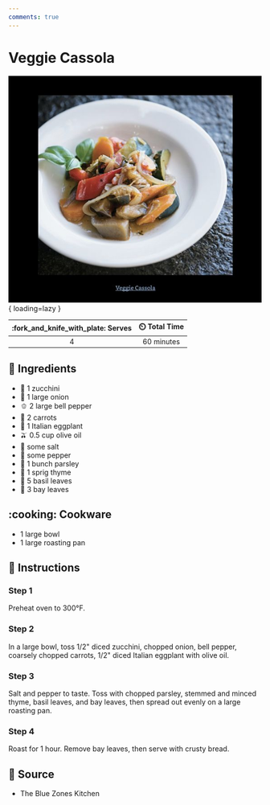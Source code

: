```yaml
---
comments: true
---
```

# Veggie Cassola

![Veggie Cassola](../assets/images/veggie-cassola.jpg){ loading=lazy }

| :fork_and_knife_with_plate: Serves | :timer_clock: Total Time |
|:----------------------------------:|:-----------------------: |
| 4 | 60 minutes |

## :salt: Ingredients

- :cucumber: 1 zucchini
- :onion: 1 large onion
- :bell_pepper: 2 large bell pepper
- :carrot: 2 carrots
- :eggplant: 1 Italian eggplant
- :olive: 0.5 cup olive oil
- :salt: some salt
- :salt: some pepper
- :herb: 1 bunch parsley
- :herb: 1 sprig thyme
- :herb: 5 basil leaves
- :leaves: 3 bay leaves

## :cooking: Cookware

- 1 large bowl
- 1 large roasting pan

## :pencil: Instructions

### Step 1

Preheat oven to 300°F.

### Step 2

In a large bowl, toss 1/2" diced zucchini, chopped onion, bell pepper, coarsely chopped carrots, 1/2" diced Italian
eggplant with olive oil.

### Step 3

Salt and pepper to taste. Toss with chopped parsley, stemmed and minced thyme, basil leaves, and bay leaves, then spread
out evenly on a large roasting pan.

### Step 4

Roast for 1 hour. Remove bay leaves, then serve with crusty bread.

## :link: Source

- The Blue Zones Kitchen
